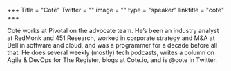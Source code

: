 +++
Title = "Coté"
Twitter = ""
image = ""
type = "speaker"
linktitle = "cote"
+++

Coté works at Pivotal on the advocate team. He’s been an industry analyst at RedMonk and 451 Research, worked in corporate strategy and M&A at Dell in software and cloud, and was a programmer for a decade before all that. He does several weekly (mostly) tech podcasts, writes a column on Agile & DevOps for The Register, blogs at Cote.io, and is @cote in Twitter.
